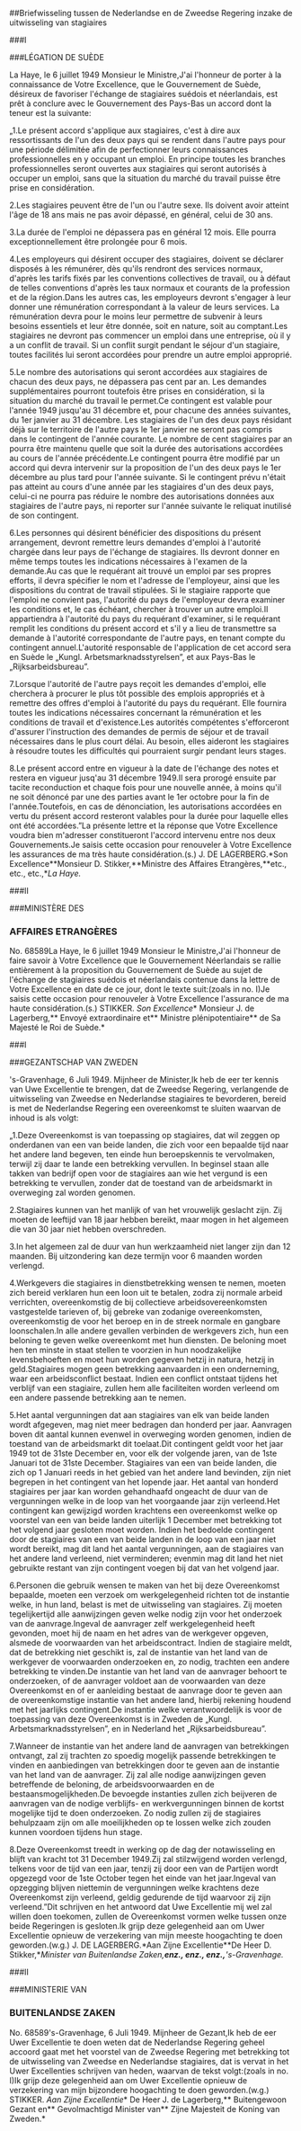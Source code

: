 <meta http-equiv='Content-Type' content='text/html; charset=utf-8' />

##Briefwisseling tussen de Nederlandse en de Zweedse Regering inzake de uitwisseling van stagiaires

###I 

###LÉGATION DE SUÈDE

La Haye, le 6 juillet 1949 Monsieur le Ministre,J'ai l'honneur de porter à la connaissance de Votre Excellence, que le Gouvernement de Suède, désireux de favoriser l'échange de stagiaires suédois et néerlandais, est prêt à conclure avec le Gouvernement des Pays-Bas un accord dont la teneur est la suivante:

„1.Le présent accord s'applique aux stagiaires, c'est à dire aux ressortissants de l'un des deux pays qui se rendent dans l'autre pays pour une période délimitée afin de perfectionner leurs connaissances professionnelles en y occupant un emploi. En principe toutes les branches professionnelles seront ouvertes aux stagiaires qui seront autorisés à occuper un emploi, sans que la situation du marché du travail puisse être prise en considération.

2.Les stagiaires peuvent être de l'un ou l'autre sexe. Ils doivent avoir atteint l'âge de 18 ans mais ne pas avoir dépassé, en général, celui de 30 ans.

3.La durée de l'emploi ne dépassera pas en général 12 mois. Elle pourra exceptionnellement être prolongée pour 6 mois.

4.Les employeurs qui désirent occuper des stagiaires, doivent se déclarer disposés à les rémunérer, dès qu'ils rendront des services normaux, d'après les tarifs fixés par les conventions collectives de travail, ou à défaut de telles conventions d'après les taux normaux et courants de la profession et de la région.Dans les autres cas, les employeurs devront s'engager à leur donner une rémunération correspondant à la valeur de leurs services. La rémunération devra pour le moins leur permettre de subvenir à leurs besoins essentiels et leur être donnée, soit en nature, soit au comptant.Les stagiaires ne devront pas commencer un emploi dans une entreprise, où il y a un conflit de travail. Si un conflit surgit pendant le séjour d'un stagiaire, toutes facilités lui seront accordées pour prendre un autre emploi approprié.

5.Le nombre des autorisations qui seront accordées aux stagiaires de chacun des deux pays, ne dépassera pas cent par an. Les demandes supplémentaires pourront toutefois être prises en considération, si la situation du marché du travail le permet.Ce contingent est valable pour l'année 1949 jusqu'au 31 décembre et, pour chacune des années suivantes, du 1er janvier au 31 décembre. Les stagiaires de l'un des deux pays résidant déjà sur le territoire de l'autre pays le 1er janvier ne seront pas compris dans le contingent de l'année courante. Le nombre de cent stagiaires par an pourra être maintenu quelle que soit la durée des autorisations accordées au cours de l'année précédente.Le contingent pourra être modifié par un accord qui devra intervenir sur la proposition de l'un des deux pays le 1er décembre au plus tard pour l'année suivante. Si le contingent prévu n'était pas atteint au cours d'une année par les stagiaires d'un des deux pays, celui-ci ne pourra pas réduire le nombre des autorisations données aux stagiaires de l'autre pays, ni reporter sur l'année suivante le reliquat inutilisé de son contingent.

6.Les personnes qui désirent bénéficier des dispositions du présent arrangement, devront remettre leurs demandes d'emploi à l'autorité chargée dans leur pays de l'échange de stagiaires. Ils devront donner en même temps toutes les indications nécessaires à l'examen de la demande.Au cas que le requérant ait trouvé un emploi par ses propres efforts, il devra spécifier le nom et l'adresse de l'employeur, ainsi que les dispositions du contrat de travail stipulées. Si le stagiaire rapporte que l'emploi ne convient pas, l'autorité du pays de l'employeur devra examiner les conditions et, le cas échéant, chercher à trouver un autre emploi.Il appartiendra à l'autorité du pays du requérant d'examiner, si le requérant remplit les conditions du présent accord et s'il y a lieu de transmettre sa demande à l'autorité correspondante de l'autre pays, en tenant compte du contingent annuel.L'autorité responsable de l'application de cet accord sera en Suède le „Kungl. Arbetsmarknadsstyrelsen”, et aux Pays-Bas le „Rijksarbeidsbureau”.

7.Lorsque l'autorité de l'autre pays reçoit les demandes d'emploi, elle cherchera à procurer le plus tôt possible des emplois appropriés et à remettre des offres d'emploi à l'autorité du pays du requérant. Elle fournira toutes les indications nécessaires concernant la rémunération et les conditions de travail et d'existence.Les autorités compétentes s'efforceront d'assurer l'instruction des demandes de permis de séjour et de travail nécessaires dans le plus court délai. Au besoin, elles aideront les stagiaires à résoudre toutes les difficultés qui pourraient surgir pendant leurs stages.

8.Le présent accord entre en vigueur à la date de l'échange des notes et restera en vigueur jusq'au 31 décembre 1949.Il sera prorogé ensuite par tacite reconduction et chaque fois pour une nouvelle année, à moins qu'il ne soit dénoncé par une des parties avant le 1er octobre pour la fin de l'année.Toutefois, en cas de dénonciation, les autorisations accordées en vertu du présent accord resteront valables pour la durée pour laquelle elles ont été accordées.”La présente lettre et la réponse que Votre Excellence voudra bien m'adresser constitueront l'accord intervenu entre nos deux Gouvernements.Je saisis cette occasion pour renouveler à Votre Excellence les assurances de ma très haute considération.(s.) J. DE LAGERBERG.*Son Excellence**Monsieur D. Stikker,**Ministre des Affaires Etrangères,**etc., etc., etc.,**La Haye.*

###II 

###MINISTÈRE DES

### AFFAIRES ETRANGÈRES

No. 68589La Haye, le 6 juillet 1949 Monsieur le Ministre,J'ai l'honneur de faire savoir à Votre Excellence que le Gouvernement Néerlandais se rallie entièrement à la proposition du Gouvernement de Suède au sujet de l'échange de stagiaires suédois et néerlandais contenue dans la lettre de Votre Excellence en date de ce jour, dont le texte suit:(zoals in no. I)Je saisis cette occasion pour renouveler à Votre Excellence l'assurance de ma haute considération.(s.) STIKKER. *Son Excellence** Monsieur J. de Lagerberg,** Envoyé extraordinaire et** Ministre plénipotentiaire** de Sa Majesté le Roi de Suède.*

###I 

###GEZANTSCHAP VAN ZWEDEN

's-Gravenhage, 6 Juli 1949. Mijnheer de Minister,Ik heb de eer ter kennis van Uwe Excellentie te brengen, dat de Zweedse Regering, verlangende de uitwisseling van Zweedse en Nederlandse stagiaires te bevorderen, bereid is met de Nederlandse Regering een overeenkomst te sluiten waarvan de inhoud is als volgt:

„1.Deze Overeenkomst is van toepassing op stagiaires, dat wil zeggen op onderdanen van een van beide landen, die zich voor een bepaalde tijd naar het andere land begeven, ten einde hun beroepskennis te vervolmaken, terwijl zij daar te lande een betrekking vervullen. In beginsel staan alle takken van bedrijf open voor de stagiaires aan wie het vergund is een betrekking te vervullen, zonder dat de toestand van de arbeidsmarkt in overweging zal worden genomen.

2.Stagiaires kunnen van het manlijk of van het vrouwelijk geslacht zijn. Zij moeten de leeftijd van 18 jaar hebben bereikt, maar mogen in het algemeen die van 30 jaar niet hebben overschreden.

3.In het algemeen zal de duur van hun werkzaamheid niet langer zijn dan 12 maanden. Bij uitzondering kan deze termijn voor 6 maanden worden verlengd.

4.Werkgevers die stagiaires in dienstbetrekking wensen te nemen, moeten zich bereid verklaren hun een loon uit te betalen, zodra zij normale arbeid verrichten, overeenkomstig de bij collectieve arbeidsovereenkomsten vastgestelde tarieven of, bij gebreke van zodanige overeenkomsten, overeenkomstig de voor het beroep en in de streek normale en gangbare loonschalen.In alle andere gevallen verbinden de werkgevers zich, hun een beloning te geven welke overeenkomt met hun diensten. De beloning moet hen ten minste in staat stellen te voorzien in hun noodzakelijke levensbehoeften en moet hun worden gegeven hetzij in natura, hetzij in geld.Stagiaires mogen geen betrekking aanvaarden in een onderneming, waar een arbeidsconflict bestaat. Indien een conflict ontstaat tijdens het verblijf van een stagiaire, zullen hem alle faciliteiten worden verleend om een andere passende betrekking aan te nemen.

5.Het aantal vergunningen dat aan stagiaires van elk van beide landen wordt afgegeven, mag niet meer bedragen dan honderd per jaar. Aanvragen boven dit aantal kunnen evenwel in overweging worden genomen, indien de toestand van de arbeidsmarkt dit toelaat.Dit contingent geldt voor het jaar 1949 tot de 31ste December en, voor elk der volgende jaren, van de 1ste Januari tot de 31ste December. Stagiaires van een van beide landen, die zich op 1 Januari reeds in het gebied van het andere land bevinden, zijn niet begrepen in het contingent van het lopende jaar. Het aantal van honderd stagiaires per jaar kan worden gehandhaafd ongeacht de duur van de vergunningen welke in de loop van het voorgaande jaar zijn verleend.Het contingent kan gewijzigd worden krachtens een overeenkomst welke op voorstel van een van beide landen uiterlijk 1 December met betrekking tot het volgend jaar gesloten moet worden. Indien het bedoelde contingent door de stagiaires van een van beide landen in de loop van een jaar niet wordt bereikt, mag dit land het aantal vergunningen, aan de stagiaires van het andere land verleend, niet verminderen; evenmin mag dit land het niet gebruikte restant van zijn contingent voegen bij dat van het volgend jaar.

6.Personen die gebruik wensen te maken van het bij deze Overeenkomst bepaalde, moeten een verzoek om werkgelegenheid richten tot de instantie welke, in hun land, belast is met de uitwisseling van stagiaires. Zij moeten tegelijkertijd alle aanwijzingen geven welke nodig zijn voor het onderzoek van de aanvrage.Ingeval de aanvrager zelf werkgelegenheid heeft gevonden, moet hij de naam en het adres van de werkgever opgeven, alsmede de voorwaarden van het arbeidscontract. Indien de stagiaire meldt, dat de betrekking niet geschikt is, zal de instantie van het land van de werkgever de voorwaarden onderzoeken en, zo nodig, trachten een andere betrekking te vinden.De instantie van het land van de aanvrager behoort te onderzoeken, of de aanvrager voldoet aan de voorwaarden van deze Overeenkomst en of er aanleiding bestaat de aanvrage door te geven aan de overeenkomstige instantie van het andere land, hierbij rekening houdend met het jaarlijks contingent.De instantie welke verantwoordelijk is voor de toepassing van deze Overeenkomst is in Zweden de „Kungl. Arbetsmarknadsstyrelsen”, en in Nederland het „Rijksarbeidsbureau”.

7.Wanneer de instantie van het andere land de aanvragen van betrekkingen ontvangt, zal zij trachten zo spoedig mogelijk passende betrekkingen te vinden en aanbiedingen van betrekkingen door te geven aan de instantie van het land van de aanvrager. Zij zal alle nodige aanwijzingen geven betreffende de beloning, de arbeidsvoorwaarden en de bestaansmogelijkheden.De bevoegde instanties zullen zich beijveren de aanvragen van de nodige verblijfs- en werkvergunningen binnen de kortst mogelijke tijd te doen onderzoeken. Zo nodig zullen zij de stagiaires behulpzaam zijn om alle moeilijkheden op te lossen welke zich zouden kunnen voordoen tijdens hun stage.

8.Deze Overeenkomst treedt in werking op de dag der notawisseling en blijft van kracht tot 31 December 1949.Zij zal stilzwijgend worden verlengd, telkens voor de tijd van een jaar, tenzij zij door een van de Partijen wordt opgezegd voor de 1ste October tegen het einde van het jaar.Ingeval van opzegging blijven niettemin de vergunningen welke krachtens deze Overeenkomst zijn verleend, geldig gedurende de tijd waarvoor zij zijn verleend.”Dit schrijven en het antwoord dat Uwe Excellentie mij wel zal willen doen toekomen, zullen de Overeenkomst vormen welke tussen onze beide Regeringen is gesloten.Ik grijp deze gelegenheid aan om Uwer Excellentie opnieuw de verzekering van mijn meeste hoogachting te doen geworden.(w.g.) J. DE LAGERBERG.*Aan Zijne Excellentie**De Heer D. Stikker,**Minister van Buitenlandse Zaken,**enz., enz., enz.,**'s-Gravenhage.*

###II 

###MINISTERIE VAN

### BUITENLANDSE ZAKEN

No. 68589's-Gravenhage, 6 Juli 1949. Mijnheer de Gezant,Ik heb de eer Uwer Excellentie te doen weten dat de Nederlandse Regering geheel accoord gaat met het voorstel van de Zweedse Regering met betrekking tot de uitwisseling van Zweedse en Nederlandse stagiaires, dat is vervat in het Uwer Excellenties schrijven van heden, waarvan de tekst volgt:(zoals in no. I)Ik grijp deze gelegenheid aan om Uwer Excellentie opnieuw de verzekering van mijn bijzondere hoogachting te doen geworden.(w.g.) STIKKER. *Aan Zijne Excellentie** De Heer J. de Lagerberg,** Buitengewoon Gezant en** Gevolmachtigd Minister van** Zijne Majesteit de Koning van Zweden.*
